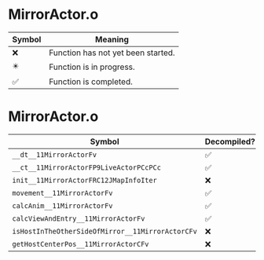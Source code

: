 # MirrorActor.o
| Symbol | Meaning 
| ------------- | ------------- 
| :x: | Function has not yet been started. 
| :eight_pointed_black_star: | Function is in progress. 
| :white_check_mark: | Function is completed. 


# MirrorActor.o
| Symbol | Decompiled? |
| ------------- | ------------- |
| `__dt__11MirrorActorFv` | :white_check_mark: |
| `__ct__11MirrorActorFP9LiveActorPCcPCc` | :white_check_mark: |
| `init__11MirrorActorFRC12JMapInfoIter` | :x: |
| `movement__11MirrorActorFv` | :white_check_mark: |
| `calcAnim__11MirrorActorFv` | :white_check_mark: |
| `calcViewAndEntry__11MirrorActorFv` | :white_check_mark: |
| `isHostInTheOtherSideOfMirror__11MirrorActorCFv` | :x: |
| `getHostCenterPos__11MirrorActorCFv` | :x: |
